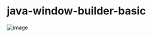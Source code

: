 # java-window-builder-basic

![image](https://user-images.githubusercontent.com/1501327/184077399-323ccb30-969c-4797-bde8-c03cef4b7488.png)
